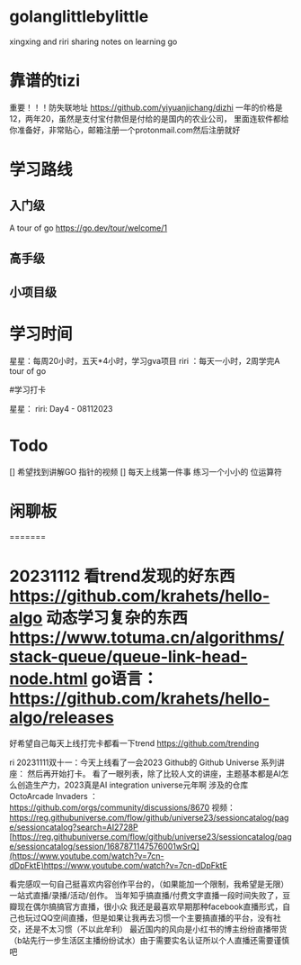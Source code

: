 # golanglittlebylittle
xingxing and riri sharing notes on learning go

# 靠谱的tizi
重要！！！防失联地址 https://github.com/yiyuanjichang/dizhi 
一年的价格是12，两年20，虽然是支付宝付款但是付给的是国内的农业公司，
里面连软件都给你准备好，非常贴心，邮箱注册一个protonmail.com然后注册就好

# 学习路线
## 入门级
A tour of go
https://go.dev/tour/welcome/1 

## 高手级

## 小项目级

# 学习时间

星星：每周20小时，五天*4小时，学习gva项目
riri ：每天一小时，2周学完A tour of go

#学习打卡

星星：
riri: 
Day4 - 08112023 

# Todo

[] 希望找到讲解GO 指针的视频
[] 每天上线第一件事 练习一个小小的 位运算符 
# 闲聊板
=======

20231112 看trend发现的好东西
https://github.com/krahets/hello-algo 
动态学习复杂的东西 https://www.totuma.cn/algorithms/stack-queue/queue-link-head-node.html
go语言：https://github.com/krahets/hello-algo/releases
=======

好希望自己每天上线打完卡都看一下trend
https://github.com/trending 

ri 20231111双十一：今天上线看了一会2023 Github的 Github Universe 系列讲座： 然后再开始打卡。
看了一眼列表，除了比较人文的讲座，主题基本都是AI怎么创造生产力，2023真是AI integration universe元年啊
涉及的仓库 OctoArcade Invaders ：https://github.com/orgs/community/discussions/8670 
视频：
https://reg.githubuniverse.com/flow/github/universe23/sessioncatalog/page/sessioncatalog?search=AI2728P 
[https://reg.githubuniverse.com/flow/github/universe23/sessioncatalog/page/sessioncatalog/session/1687871147576001wSrQ](https://www.youtube.com/watch?v=7cn-dDpFktE)https://www.youtube.com/watch?v=7cn-dDpFktE

看完感叹一句自己挺喜欢内容创作平台的，（如果能加一个限制，我希望是无限）一站式直播/录播/活动/创作。
当年知乎搞直播/付费文字直播一段时间失败了，豆瓣现在偶尔搞搞官方直播，很小众
我还是最喜欢早期那种facebook直播形式，自己也玩过QQ空间直播，但是如果让我再去习惯一个主要搞直播的平台，没有社交，还是不太习惯（不以此牟利）
最近国内的风向是小红书的博主纷纷直播带货（b站先行一步生活区主播纷纷试水）由于需要实名认证所以个人直播还需要谨慎吧


